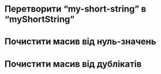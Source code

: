 # Перетворити “my-short-string” в “myShortString”
# Почистити масив від нуль-значень
# Почистити масив від дублікатів

